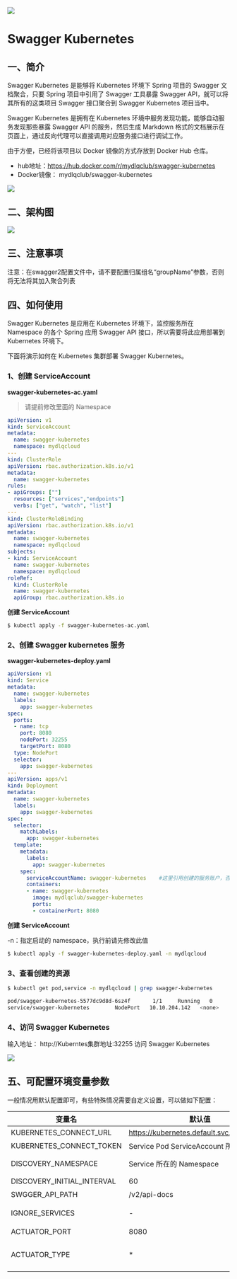 <!-- ![](http://ww1.sinaimg.cn/large/007vhU0ely1g47xglqna6j30qy09rtb5.jpg) -->
![](https://mydlq-club.oss-cn-beijing.aliyuncs.com/images/swagger-kubernetes-1001.jpg)

# Swagger Kubernetes

## 一、简介

Swagger Kubernetes 是能够将 Kubernetes 环境下 Spring 项目的 Swagger 文档聚合，只要 Spring 项目中引用了 Swagger 工具暴露 Swagger API，就可以将其所有的这类项目 Swagger 接口聚合到 Swagger Kubernetes 项目当中。

Swagger Kubernetes 是拥有在 Kubernetes 环境中服务发现功能，能够自动服务发现那些暴露 Swagger API 的服务，然后生成 Markdown 格式的文档展示在页面上，通过反向代理可以直接调用对应服务接口进行调试工作。

由于方便，已经将该项目以 Docker 镜像的方式存放到 Docker Hub 仓库。

- hub地址：https://hub.docker.com/r/mydlqclub/swagger-kubernetes
- Docker镜像： mydlqclub/swagger-kubernetes

<!-- ![](http://ww1.sinaimg.cn/large/007vhU0ely1g3qeczucrij30qe0k174p.jpg) -->
![](https://mydlq-club.oss-cn-beijing.aliyuncs.com/images/swagger-kubernetes-1002.jpg?x-oss-process=style/shuiyin)

## 二、架构图

<!-- ![](http://ww1.sinaimg.cn/large/007vhU0ely1g49t2mpc6tj30rs0bugmi.jpg) -->
![](https://mydlq-club.oss-cn-beijing.aliyuncs.com/images/swagger-kubernetes-1003.jpg?x-oss-process=style/shuiyin)

## 三、注意事项

注意：在swagger2配置文件中，请不要配置归属组名“groupName”参数，否则将无法将其加入聚合列表

## 四、如何使用

Swagger Kubernetes 是应用在 Kubernetes 环境下，监控服务所在 Namespace 的各个 Spring 应用 Swagger API 接口，所以需要将此应用部署到 Kubernetes 环境下。

下面将演示如何在 Kubernetes 集群部署 Swagger Kubernetes。

### 1、创建 ServiceAccount

**swagger-kubernetes-ac.yaml**

> 请提前修改里面的 Namespace

```yaml
apiVersion: v1
kind: ServiceAccount
metadata:
  name: swagger-kubernetes
  namespace: mydlqcloud
---
kind: ClusterRole
apiVersion: rbac.authorization.k8s.io/v1
metadata:
  name: swagger-kubernetes
rules:
- apiGroups: [""]
  resources: ["services","endpoints"]
  verbs: ["get", "watch", "list"]
---
kind: ClusterRoleBinding
apiVersion: rbac.authorization.k8s.io/v1
metadata:
  name: swagger-kubernetes
  namespace: mydlqcloud
subjects:
- kind: ServiceAccount
  name: swagger-kubernetes
  namespace: mydlqcloud
roleRef:
  kind: ClusterRole
  name: swagger-kubernetes
  apiGroup: rbac.authorization.k8s.io
```

**创建 ServiceAccount**

```bash
$ kubectl apply -f swagger-kubernetes-ac.yaml
```

### 2、创建 Swagger kubernetes 服务

**swagger-kubernetes-deploy.yaml**

```yaml
apiVersion: v1
kind: Service
metadata:
  name: swagger-kubernetes
  labels:
    app: swagger-kubernetes
spec:
  ports:
  - name: tcp
    port: 8080
    nodePort: 32255
    targetPort: 8080
  type: NodePort
  selector:
    app: swagger-kubernetes
---
apiVersion: apps/v1
kind: Deployment
metadata:
  name: swagger-kubernetes
  labels:
    app: swagger-kubernetes
spec:
  selector:
    matchLabels:
      app: swagger-kubernetes
  template:
    metadata:
      labels:
        app: swagger-kubernetes
    spec:
      serviceAccountName: swagger-kubernetes    #这里引用创建的服务账户，否则可能没有读取服务所在 Namespace 的权限
      containers:
      - name: swagger-kubernetes
        image: mydlqclub/swagger-kubernetes
        ports:
        - containerPort: 8080
```

**创建 ServiceAccount**

-n：指定启动的 namespace，执行前请先修改此值

```bash
$ kubectl apply -f swagger-kubernetes-deploy.yaml -n mydlqcloud
```

### 3、查看创建的资源

```bash
$ kubectl get pod,service -n mydlqcloud | grep swagger-kubernetes

pod/swagger-kubernetes-5577dc9d8d-6sz4f       1/1     Running   0     
service/swagger-kubernetes        NodePort   10.10.204.142   <none>        8080:32255/TCP  
```

### 4、访问 Swagger Kubernetes

输入地址： http://Kuberntes集群地址:32255 访问 Swagger Kubernetes

<!-- ![](http://ww1.sinaimg.cn/large/007vhU0ely1g47ly6vu4uj30v60clgm4.jpg) -->
![](https://mydlq-club.oss-cn-beijing.aliyuncs.com/images/swagger-kubernetes-1004.jpg?x-oss-process=style/shuiyin)

## 五、可配置环境变量参数

一般情况用默认配置即可，有些特殊情况需要自定义设置，可以做如下配置：

变量名 | 默认值 |描述
---|----|---
KUBERNETES_CONNECT_URL | https://kubernetes.default.svc.cluster.local |Kubernetes API 地址
KUBERNETES_CONNECT_TOKEN | Service Pod ServiceAccount 所拥有的权限 | KUBERNETES_CONNECT_TOKEN
DISCOVERY_NAMESPACE | Service 所在的 Namespace | Swagger 聚合文档的 Kubernetes Namespace
DISCOVERY_INITIAL_INTERVAL | 60 | 服务发现的更新间隔，推荐60秒
SWGGER_API_PATH | /v2/api-docs | 应用 Swagger API 地址
IGNORE_SERVICES | - | 默认的忽略列表，例如设置为"service1,service2,......"
ACTUATOR_PORT | 8080 | SpringBoot management 端口设置 
ACTUATOR_TYPE | * | SpringBoot Actuator 暴露的参数，可以设置为 health,info,env,metrics,prometheus....

